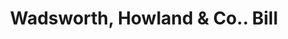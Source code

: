 ---
doi: 10.7916/D8698FQT
date_other: '1890'
date_other_textual: 1890-1899
form: printed ephemera
genre:
- Invoices
name:
- Wadsworth, Howland & Co.
object_in_context_url: https://biggert.cul.columbia.edu/items/view/ave_biggert_01854
subject_hierarchical_geographic:
- Boston, Massachusetts, United States
subject_name:
- Wadsworth, Howland & Co.
title: Wadsworth, Howland & Co.. Bill
sort_title: Wadsworth, Howland & Co.. Bill
call_number: ave_biggert_01854
coordinates:
- 42.35805555555556,-71.06361111111111
pid: ave_biggert_01854
identifiers: ave_biggert_01854
thumbnail: https://derivativo-2.library.columbia.edu/iiif/2/ldpd:490673/full/!256,256/0/native.jpg
permalink: /biggert/ave_biggert_01854/
layout: iiif-image-page
---